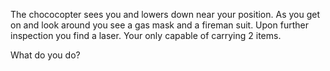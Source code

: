 The chococopter sees you and lowers down near your position. As you get on and look
around you see a gas mask and a fireman suit.  Upon further inspection you find a 
laser.  Your only capable of carrying 2 items.

What do you do?
